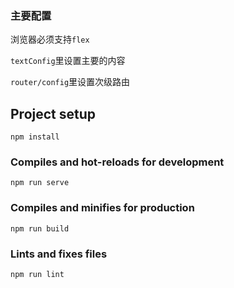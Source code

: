 ### 主要配置
浏览器必须支持`flex`

`textConfig`里设置主要的内容   

`router/config`里设置次级路由



## Project setup
```
npm install
```

### Compiles and hot-reloads for development
```
npm run serve
```

### Compiles and minifies for production
```
npm run build
```

### Lints and fixes files
```
npm run lint
```

